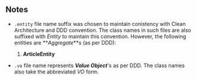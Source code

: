 ## Notes

- `.entity` file name suffix was chosen to maintain conistency with Clean Architecture and DDD convention. The class names in such files are also suffixed with _Entity_ to maintain this convention. However, the following entities are **_Aggregate_**s (as per DDD): 

    1. **ArticleEntity**

- `.vo` file name represents **_Value Object_**'s as per DDD. The class names also take the abbreviated _VO_ form.
